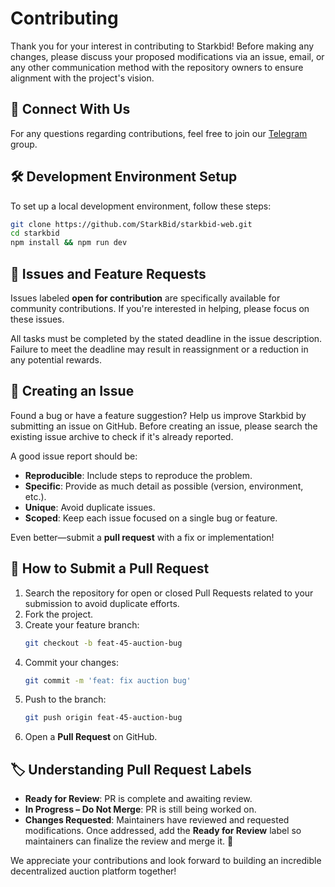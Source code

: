 # Contributing

Thank you for your interest in contributing to Starkbid! Before making any changes, please discuss your proposed modifications via an issue, email, or any other communication method with the repository owners to ensure alignment with the project's vision.

## 💬 Connect With Us

For any questions regarding contributions, feel free to join our [Telegram](https://t.me/+qTCIjBObZvpmNmY0) group.

## 🛠 Development Environment Setup

To set up a local development environment, follow these steps:

```bash
git clone https://github.com/StarkBid/starkbid-web.git
cd starkbid
npm install && npm run dev
```

## 🚀 Issues and Feature Requests

Issues labeled **open for contribution** are specifically available for community contributions. If you're interested in helping, please focus on these issues.

All tasks must be completed by the stated deadline in the issue description. Failure to meet the deadline may result in reassignment or a reduction in any potential rewards.

## 📌 Creating an Issue

Found a bug or have a feature suggestion? Help us improve Starkbid by submitting an issue on GitHub. Before creating an issue, please search the existing issue archive to check if it's already reported.

A good issue report should be:
- **Reproducible**: Include steps to reproduce the problem.
- **Specific**: Provide as much detail as possible (version, environment, etc.).
- **Unique**: Avoid duplicate issues.
- **Scoped**: Keep each issue focused on a single bug or feature.

Even better—submit a **pull request** with a fix or implementation!

## 🔀 How to Submit a Pull Request

1. Search the repository for open or closed Pull Requests related to your submission to avoid duplicate efforts.
2. Fork the project.
3. Create your feature branch:
   ```bash
   git checkout -b feat-45-auction-bug
   ```
4. Commit your changes:
   ```bash
   git commit -m 'feat: fix auction bug'
   ```
5. Push to the branch:
   ```bash
   git push origin feat-45-auction-bug
   ```
6. Open a **Pull Request** on GitHub.

## 🏷 Understanding Pull Request Labels

- **Ready for Review**: PR is complete and awaiting review.
- **In Progress – Do Not Merge**: PR is still being worked on.
- **Changes Requested**: Maintainers have reviewed and requested modifications. Once addressed, add the **Ready for Review** label so maintainers can finalize the review and merge it. 🎉

We appreciate your contributions and look forward to building an incredible decentralized auction platform together!

